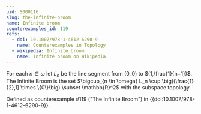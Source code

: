 ```yaml
---
uid: S000116
slug: the-infinite-broom
name: Infinite broom
counterexamples_id: 119
refs:
  - doi: 10.1007/978-1-4612-6290-9
    name: Counterexamples in Topology
  - wikipedia: Infinite_broom
    name: Infinite broom on Wikipedia
---
```

For each $n \in \omega$ let $L_n$ be the line segment from $(0,0)$ to $(1,\frac{1}{n+1})$. The Infinite Broom is the set $\bigcup_{n \in \omega} L_n \cup \big((\frac{1}{2},1] \times \{0\}\big) \subset \mathbb{R}^2$ with the subspace topology.

Defined as counterexample #119 ("The Infinite Broom")
in {{doi:10.1007/978-1-4612-6290-9}}.

